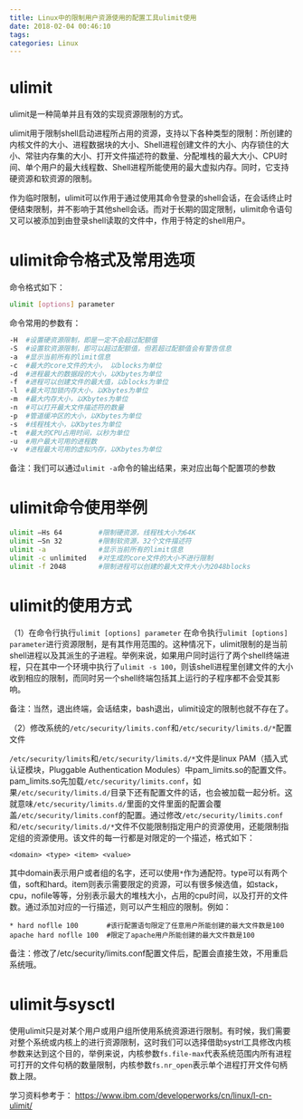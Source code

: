 ```yaml
---
title: Linux中的限制用户资源使用的配置工具ulimit使用
date: 2018-02-04 00:46:10
tags:
categories: Linux
---
```


# ulimit

ulimit是一种简单并且有效的实现资源限制的方式。

ulimit用于限制shell启动进程所占用的资源，支持以下各种类型的限制：所创建的内核文件的大小、进程数据块的大小、Shell进程创建文件的大小、内存锁住的大小、常驻内存集的大小、打开文件描述符的数量、分配堆栈的最大大小、CPU时间、单个用户的最大线程数、Shell进程所能使用的最大虚拟内存。同时，它支持硬资源和软资源的限制。

作为临时限制，ulimit可以作用于通过使用其命令登录的shell会话，在会话终止时便结束限制，并不影响于其他shell会话。而对于长期的固定限制，ulimit命令语句又可以被添加到由登录shell读取的文件中，作用于特定的shell用户。

# ulimit命令格式及常用选项

命令格式如下：

```bash
ulimit [options] parameter
```

命令常用的参数有：

```bash
-H  #设置硬资源限制，即是一定不会超过配额值
-S  #设置软资源限制，即可以超过配额值，但若超过配额值会有警告信息
-a  #显示当前所有的limit信息
-c  #最大的core文件的大小， 以blocks为单位
-d  #进程最大的数据段的大小，以Kbytes为单位
-f  #进程可以创建文件的最大值，以blocks为单位
-l  #最大可加锁内存大小，以Kbytes为单位
-m  #最大内存大小，以Kbytes为单位
-n  #可以打开最大文件描述符的数量
-p  #管道缓冲区的大小，以Kbytes为单位
-s  #线程栈大小，以Kbytes为单位
-t  #最大的CPU占用时间，以秒为单位
-u  #用户最大可用的进程数
-v  #进程最大可用的虚拟内存，以Kbytes为单位
```

备注：我们可以通过`ulimit -a`命令的输出结果，来对应出每个配置项的参数

# ulimit命令使用举例

```bash
ulimit –Hs 64         #限制硬资源，线程栈大小为64K
ulimit –Sn 32         #限制软资源，32个文件描述符
ulimit -a             #显示当前所有的limit信息
ulimit -c unlimited   #对生成的core文件的大小不进行限制
ulimit -f 2048        #限制进程可以创建的最大文件大小为2048blocks
```

# ulimit的使用方式

（1）在命令行执行`ulimit [options] parameter`
在命令执行`ulimit [options] parameter`进行资源限制，是有其作用范围的。这种情况下，ulimit限制的是当前shell进程以及其派生的子进程。举例来说，如果用户同时运行了两个shell终端进程，只在其中一个环境中执行了`ulimit -s 100`，则该shell进程里创建文件的大小收到相应的限制，而同时另一个shell终端包括其上运行的子程序都不会受其影响。

备注：当然，退出终端，会话结束，bash退出，ulimit设定的限制也就不存在了。

（2）修改系统的`/etc/security/limits.conf`和`/etc/security/limits.d/*`配置文件

`/etc/security/limits`和`/etc/security/limits.d/*`文件是linux PAM（插入式认证模块，Pluggable Authentication Modules）中pam_limits.so的配置文件。pam_limits.so先加载`/etc/security/limits.conf`，如果`/etc/security/limits.d/`目录下还有配置文件的话，也会被加载一起分析。这就意味`/etc/security/limits.d/`里面的文件里面的配置会覆盖`/etc/security/limits.conf`的配置。通过修改`/etc/security/limits.conf`和`/etc/security/limits.d/*`文件不仅能限制指定用户的资源使用，还能限制指定组的资源使用。该文件的每一行都是对限定的一个描述，格式如下：
 
	<domain> <type> <item> <value>

其中domain表示用户或者组的名字，还可以使用`*`作为通配符。type可以有两个值，soft和hard。item则表示需要限定的资源，可以有很多候选值，如stack，cpu，nofile等等，分别表示最大的堆栈大小，占用的cpu时间，以及打开的文件数。通过添加对应的一行描述，则可以产生相应的限制。例如：

	* hard noflle 100       #该行配置语句限定了任意用户所能创建的最大文件数是100
	apache hard noflle 100  #限定了apache用户所能创建的最大文件数是100

备注：修改了/etc/security/limits.conf配置文件后，配置会直接生效，不用重启系统哦。

# ulimit与sysctl

使用ulimit只是对某个用户或用户组所使用系统资源进行限制。有时候，我们需要对整个系统或内核上的进行资源限制，这时我们可以选择借助systrl工具修改内核参数来达到这个目的，举例来说，内核参数`fs.file-max`代表系统范围内所有进程可打开的文件句柄的数量限制，内核参数`fs.nr_open`表示单个进程打开文件句柄数上限。

学习资料参考于：
https://www.ibm.com/developerworks/cn/linux/l-cn-ulimit/
